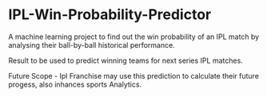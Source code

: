 # IPL-Win-Probability-Predictor

A machine learning project to find out the win probability of an IPL match by analysing their ball-by-ball historical performance.

Result to be used to predict winning teams for next series IPL matches.

Future Scope - Ipl Franchise may use this prediction to calculate their future progess, also inhances sports Analytics.
